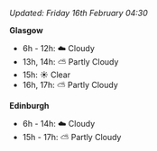 *Updated: Friday 16th February 04:30*

**Glasgow**

* 6h - 12h: :cloud: Cloudy
* 13h, 14h: :partly_sunny: Partly Cloudy
* 15h: :sunny: Clear
* 16h, 17h: :partly_sunny: Partly Cloudy

**Edinburgh**

* 6h - 14h: :cloud: Cloudy
* 15h - 17h: :partly_sunny: Partly Cloudy
